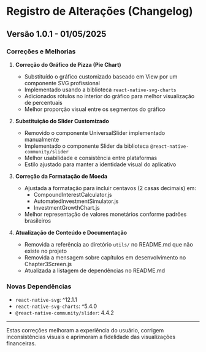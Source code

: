 # Registro de Alterações (Changelog)

## Versão 1.0.1 - 01/05/2025

### Correções e Melhorias

1. **Correção do Gráfico de Pizza (Pie Chart)**
   - Substituído o gráfico customizado baseado em View por um componente SVG profissional
   - Implementado usando a biblioteca `react-native-svg-charts`
   - Adicionados rótulos no interior do gráfico para melhor visualização de percentuais
   - Melhor proporção visual entre os segmentos do gráfico

2. **Substituição do Slider Customizado**
   - Removido o componente UniversalSlider implementado manualmente
   - Implementado o componente Slider da biblioteca `@react-native-community/slider`
   - Melhor usabilidade e consistência entre plataformas
   - Estilo ajustado para manter a identidade visual do aplicativo

3. **Correção da Formatação de Moeda**
   - Ajustada a formatação para incluir centavos (2 casas decimais) em:
     - CompoundInterestCalculator.js
     - AutomatedInvestmentSimulator.js
     - InvestmentGrowthChart.js
   - Melhor representação de valores monetários conforme padrões brasileiros

4. **Atualização de Conteúdo e Documentação**
   - Removida a referência ao diretório `utils/` no README.md que não existe no projeto
   - Removida a mensagem sobre capítulos em desenvolvimento no Chapter3Screen.js
   - Atualizada a listagem de dependências no README.md

### Novas Dependências
- `react-native-svg`: ^12.1.1
- `react-native-svg-charts`: ^5.4.0
- `@react-native-community/slider`: 4.4.2

---

Estas correções melhoram a experiência do usuário, corrigem inconsistências visuais e aprimoram a fidelidade das visualizações financeiras.